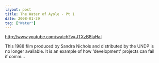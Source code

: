 ```yaml
---
layout: post
title: The Water of Ayole - Pt 1
date: 2008-01-29
tag: ["Water"]
---
```


http://www.youtube.com/watch?v=JTXzB8IaHaI  

This 1988 film produced by Sandra Nichols and distributed by the UNDP is no longer available. It is an example of how 'development' projects can fail if comm...